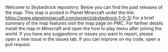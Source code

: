 Welcome to Skybedrock repository.
Below you can find the past releases of the map.
This map is posted in Planet Minecraft under the link: https://www.planetminecraft.com/project/skybedrock-1-0-3/
For a brief summary of the map features visit the map page on PMC.
For farther details install the map in Minecraft and open the how to play menu after joining the world.
If you have any suggestions or issues you want to report, please open a new issue in the issues tab.
If you can improve on my code, open a pull request.
